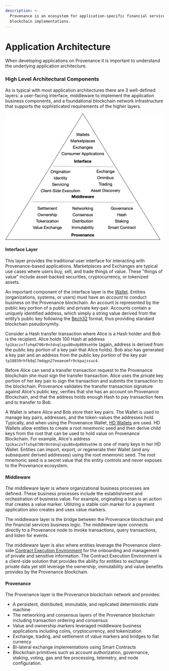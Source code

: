 ```yaml
---
description: >-
  Provenance is an ecosystem for application-specific financial services
  blockchain implementations.
---
```


# Application Architecture

When developing applications on Provenance it is important to understand the underlying application architecture.  

### High Level Architectural Components

As is typical with most application architectures there are 3 well-defined layers: a user-facing interface, middleware to implement the application business components, and a foundational blockchain network infrastructure that supports the sophisticated requirements of the higher layers.

![](../../.gitbook/assets/image%20%281%29.png)



#### Interface Layer

This layer provides the traditional user interface for interacting with Provenance-based applications.  Marketplaces and Exchanges are typical use cases where users buy, sell, and trade things of value.  These "things of value" include asset-backed securities, cryptocurrency, or tokenized assets.

An important component of the interface layer is the [Wallet](../../contributing/adr/100-blockchain-configuration-and-concepts/101-hd-wallets-key-pairs-addresses.md).  Entities \(organizations, systems, or users\) must have an _account_ to conduct business on the Provenance blockchain. An account is represented by the public key portion of a public and private key-pair. Accounts contain a uniquely identified address, which simply a string value derived from the entity’s public key following the [Bech32](https://en.bitcoin.it/wiki/Bech32) format, thus providing standard blockchain pseudonymity.

Consider a Hash transfer transaction where Alice is a Hash holder and Bob is the recipient.  Alice holds 100 Hash at address `tp1kaczxflvhq4700r0ntdnqlxpu80xdp869seh9e` \(again, address is derived from the public key portion of a key pair that Alice holds\).  Bob also has generated a key pair and an address from the public key portion of the key pair `tp18839rhfk0ql7mdqgn27eeaesmfr9ckpajssuc4`.  

Before Alice can send a transfer transaction request to the Provenance blockchain she must sign the transfer transaction.  Alice uses the private key portion of her key pair to sign the transaction and submits the transaction to the blockchain.  Provenance validates the transfer transaction signature against Alice's public key, verifies that she has an account on Provenance Blockchain, and that the address holds enough Hash to pay transaction fees and to transfer to Bob.

A Wallet is where Alice and Bob store their key pairs. The Wallet is used to manage key pairs, addresses, and the token-values the addresses hold.  Typically, and when using the Provenance Wallet, [HD Wallets](https://en.bitcoin.it/wiki/BIP_0032) are used.  HD Wallets allow entities to create a root mnemonic seed and then derive child keys from the root that can be used to hold value on Provenance Blockchain.  For example, Alice's address `tp1kaczxflvhq4700r0ntdnqlxpu80xdp869seh9e` is one of many keys in her HD Wallet.  Entities can import, export, or regenerate their Wallet \(and any subsequent derived addresses\) using the root mnemonic seed.  The root mnemonic seed is a secret value that the entity controls and never exposes to the Provenance ecosystem.

#### Middleware

The middleware layer is where organizational business processes are defined.  These business processes include the establishment and orchestration of business value.  For example, originating a loan is an action that creates a value marker.  Utilizing a stable coin marker for a payment application also creates and uses value markers.

The middleware layer is the bridge between the Provenance blockchain and the financial services business logic.  The middleware layer connects directly to a Provenance node to invoke transactions, query transactions, and listen for events.

The middleware layer is also where entities leverage the Provenance client-side [Contract Execution Environment](../../p8e/overview/) for the onboarding and management of private and sensitive information.  The Contract Execution Environment is a client-side solution that provides the ability for entities to exchange private data yet still leverage the ownership, immutability and value benefits provides by the Provenance blockchain.

#### Provenance

The Provenance layer is the Provenance blockchain network and provides:

* A persistent, distributed, immutable, and replicated deterministic state machine
* The networking and consensus layers of the Provenance blockchain including transaction ordering and consensus
* Value and ownership markers leveraged middleware business applications including coins, cryptocurrency, and tokenization
* Exchange, trading, and settlement of value markers and bridges to fiat currency
* Bi-lateral exchange implementations using Smart Contracts
* Blockchain primitives such as account authorization, governance, staking, voting, gas and fee processing, telemetry, and node configuration.

